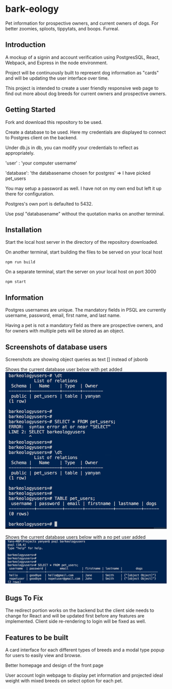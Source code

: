 # bark-eology
Pet information for prospective owners, and current owners of dogs. For better zoomies, sploots, tippytats, and boops. Furreal.

## Introduction
A mockup of a signin and account verification using PostgresSQL, React, Webpack, and Express in the node environment.

Project will be continuously built to represent dog information as "cards" and will be updating the user interface over time.

This project is intended to create a user friendly responsive web page to find out more about dog breeds for current owners and prospective owners. 



## Getting Started

Fork and download this repository to be used.

Create a database to be used. Here my credentials are displayed to connect to Postgres client on the backend.

Under db.js in db, you can modify your credentials to reflect as appropriately.

'user' : 'your computer username'

'database': 'the databasename chosen for postgres' => I have picked pet_users

You may setup a password as well. I have not on my own end but left it up there for configuration.

Postgres's own port is defaulted to 5432.

Use psql "databasename" without the quotation marks on another terminal.


## Installation

Start the local host server in the directory of the repository downloaded.

On another terminal, start building the files to be served on your local host
```
npm run build
```

On a separate terminal, start the server on your local host on port 3000
```
npm start
```

## Information

Postgres usernames are unique. The mandatory fields in PSQL are currently username, password, email, first name, and last name.

Having a pet is not a mandatory field as there are prospective owners, and for owners with multiple pets will be stored as an object.


## Screenshots of database users

Screenshots are showing object queries as text [] instead of jsbonb

Shows the current database user below with pet added
<img src="./ss/ss1_petusersDB.png">

Shows the current database users below with a no pet user added
<img src="./ss/ss2_nopetuser.png">

## Bugs To Fix
The redirect portion works on the backend but the client side needs to change for React and will be updated first before any features are implemented.
Client side re-rendering to login will be fixed as well. 

## Features to be built
A card interface for each different types of breeds and a modal type popup for users to easily view and browse.

Better homepage and design of the front page

User account login webpage to display pet information and projected ideal weight with mixed breeds on select option for each pet.